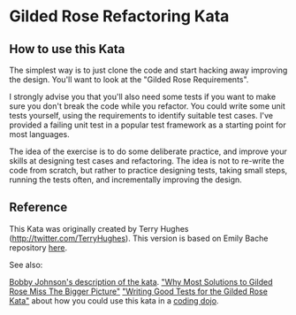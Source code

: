 # Gilded Rose Refactoring Kata

## How to use this Kata

The simplest way is to just clone the code and start hacking away improving the design. 
You'll want to look at the "Gilded Rose Requirements".

I strongly advise you that you'll also need some tests if you want to make sure you don't break the code while you refactor.
You could write some unit tests yourself, using the requirements to identify suitable test cases. I've provided a failing unit test in a popular test framework as a starting point for most languages.

The idea of the exercise is to do some deliberate practice, and improve your skills at designing test cases and refactoring. The idea is not to re-write the code from scratch, but rather to practice designing tests, taking small steps, running the tests often, and incrementally improving the design. 

## Reference

This Kata was originally created by Terry Hughes (http://twitter.com/TerryHughes). 
This version is based on Emily Bache repository [here](https://github.com/emilybache/GildedRose-Refactoring-Kata). 

See also: 

[Bobby Johnson's description of the kata](http://iamnotmyself.com/2011/02/13/refactor-this-the-gilded-rose-kata/).
["Why Most Solutions to Gilded Rose Miss The Bigger Picture"](http://iamnotmyself.com/2012/12/07/why-most-solutions-to-gilded-rose-miss-the-bigger-picture)
["Writing Good Tests for the Gilded Rose Kata"](http://coding-is-like-cooking.info/2013/03/writing-good-tests-for-the-gilded-rose-kata/) about how you could use this kata in a [coding dojo](https://leanpub.com/codingdojohandbook).
